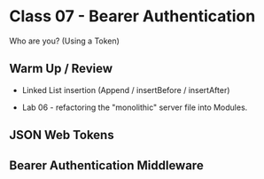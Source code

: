 # Class 07 - Bearer Authentication

Who are you? (Using a Token)

## Warm Up / Review

* Linked List insertion (Append / insertBefore / insertAfter)

* Lab 06 - refactoring the "monolithic" server file into Modules.



## JSON Web Tokens

## Bearer Authentication Middleware
